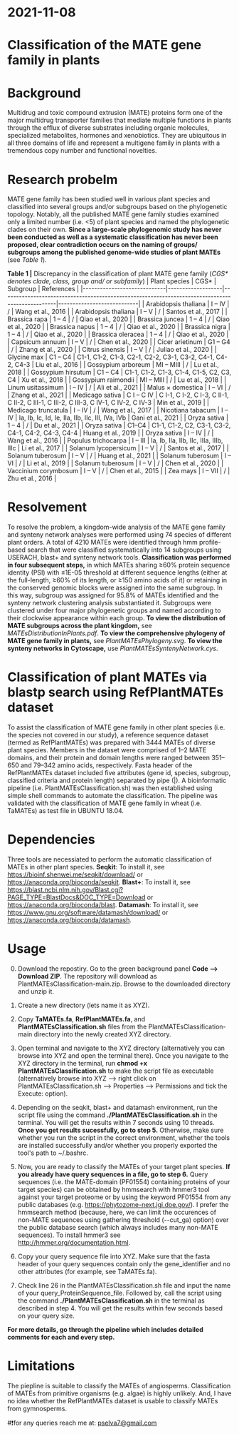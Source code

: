 # 2021-11-08

# Classification of the MATE gene family in plants

# Background
Multidrug and toxic compound extrusion (MATE) proteins form one of the major multidrug transporter families that mediate multiple functions in plants through the efflux of diverse substrates including organic molecules, specialized metabolites, hormones and xenobiotics. They are ubiquitous in all three domains of life and represent a multigene family in plants with a tremendous copy number and functional novelties.

# Research probelm
MATE gene family has been studied well in various plant species and classified into several groups and/or subgroups based on the phylogenetic topology. Notably, all the published MATE gene family studies examined only a limited number (i.e. <5) of plant species and named the phylogenetic clades on their own. **Since a large-scale phylogenomic study has never been conducted as well as a systematic classification has never been proposed, clear contradiction occurs on the naming of groups/ subgroups among the published genome-wide studies of plant MATEs** (see _Table 1_).

**Table 1 |** Discrepancy in the classification of plant MATE gene family (_CGS* denotes clade, class, group and/ or subfamily_)
|     Plant species           |     CGS*          |     Subgroup                                                                                    |     References             |
|-----------------------------|-------------------|-------------------------------------------------------------------------------------------------|----------------------------|
|     Arabidopsis thaliana    |     I – IV        |     /                                                                                           |     Wang et al., 2016      |
|     Arabidopsis thaliana    |     I – V         |     /                                                                                           |     Santos et al., 2017    |
|     Brassica rapa           |     1 – 4         |     /                                                                                           |     Qiao et al., 2020      |
|     Brassica juncea         |     1 – 4         |     /                                                                                           |     Qiao et al., 2020      |
|     Brassica napus          |     1 – 4         |     /                                                                                           |     Qiao et al., 2020      |
|     Brassica nigra          |     1 – 4         |     /                                                                                           |     Qiao et al., 2020      |
|     Brassica oleracea       |     1 – 4         |     /                                                                                           |     Qiao et al., 2020      |
|     Capsicum annuum         |     I – V         |     /                                                                                           |     Chen et al., 2020      |
|     Cicer arietinum         |     G1 – G4       |     /                                                                                           |     Zhang et al., 2020     |
|     Citrus sinensis         |     I – V         |     /                                                                                           |     Juliao et al., 2020    |
|     Glycine max             |     C1 – C4       |     C1-1, C1-2, C1-3, C2-1, C2-2, C3-1, C3-2, C4-1, C4-2,   C4-3                                |     Liu et al., 2016       |
|     Gossypium arboreum      |     MI – MIII     |     /                                                                                           |     Lu et al., 2018        |
|     Gossypium hirsutum      |     C1 – C4       |     C1-1, C1-2, C1-3, C1-4, C1-5, C2, C3, C4                                                    |     Xu et al., 2018        |
|     Gossypium raimondii     |     MI – MIII     |     /                                                                                           |     Lu et al., 2018        |
|     Linum usitassimum       |     I – IV        |     /                                                                                           |     Ali et al., 2021       |
|     Malus × domestica       |     I – VI        |     /                                                                                           |     Zhang et al., 2021     |
|     Medicago sativa         |     C I – C IV    |     C I-1, C I-2, C I-3, C II-1, C II-2, C III-1, C III-2, C   III-3, C IV-1, C IV-2, C IV-3    |     Min et al., 2019       |
|     Medicago truncatula     |     I – IV        |     /                                                                                           |     Wang et al., 2017      |
|     Nicotiana tabacum       |     I – IV        |     Ia, Ib, Ic, Id, Ie, IIa, IIb, IIc, III, IVa, IVb                                            |     Gani et al., 2021      |
|     Oryza sativa            |     1 – 4         |     /                                                                                           |     Du et al., 2021        |
|     Oryza sativa            |     C1–C4         |     C1-1, C1-2, C2, C3-1, C3-2, C4-1, C4-2, C4-3, C4-4                                          |     Huang et al., 2019     |
|     Oryza sativa            |     I – IV        |     /                                                                                           |     Wang et al., 2016      |
|     Populus trichocarpa     |     I – III       |     Ia, Ib, IIa, IIb, IIc, IIIa, IIIb, IIIc                                                     |     Li et al., 2017        |
|     Solanum lycopersicum    |     I – V         |     /                                                                                           |     Santos et al., 2017    |
|     Solanum tuberosum       |     I – V         |     /                                                                                           |     Huang et al., 2021     |
|     Solanum tuberosum       |     I – VI        |     /                                                                                           |     Li et al., 2019        |
|     Solanum tuberosum       |     I – V         |     /                                                                                           |     Chen et al., 2020      |
|     Vaccinium corymbosum    |     I – V         |     /                                                                                           |     Chen et al., 2015      |
|     Zea mays                |     I – VII       |     /                                                                                           |     Zhu et al., 2016       |

# Resolvement
To resolve the problem, a kingdom-wide analysis of the MATE gene family and synteny network analyses were performed using 74 species of different plant orders. A total of 4210 MATEs were identified through hmm profile-based search that were classified systematically into 14 subgroups using USERACH, blast+ and synteny network tools. **Classification was performed in four subsequent steps,** in which MATEs sharing ≥60% protein sequence identity (PSI) with ≤1E-05 threshold at different sequence lengths (either at the full-length, ≥60% of its length, or ≥150 amino acids of it) or retaining in the conserved genomic blocks were assigned into the same subgroup. In this way, subgroup was assigned for 95.8% of MATEs identified and the synteny network clustering analysis substantiated it. Subgroups were clustered under four major phylogenetic groups and named according to their clockwise appearance within each group. **To view the distribution of MATE subgroups across the plant kingdom,** see _MATEsDistributionInPlants.pdf_. **To view the comprehensive phylogeny of MATE gene family in plants,** see _PlantMATEsPhylogeny.svg_. **To view the synteny networks in Cytoscape,** use _PlantMATEsSyntenyNetwork.cys_.



# Classification of plant MATEs via blastp search using RefPlantMATEs dataset
To assist the classification of MATE gene family in other plant species (i.e. the species not covered in our study), a reference sequence dataset (termed as RefPlantMATEs) was prepared with 3444 MATEs of diverse plant species. Members in the dataset were comprised of 1–2 MATE domains, and their protein and domain lengths were ranged between 351–650 and 79–342 amino acids, respectively. Fasta header of the RefPlantMATEs dataset included five attributes (gene id, species, subgroup, classified criteria and protein length) separated by pipe (|). A bioinformatic pipeline (i.e. PlantMATEsClassification.sh) was then established using simple shell commands to automate the classification. The pipeline was validated with the classification of MATE gene family in wheat (i.e. TaMATEs) as test file in UBUNTU 18.04.

# Dependencies
Three tools are necessiated to perform the automatic classification of MATEs in other plant species. **Seqkit**: To install it, see https://bioinf.shenwei.me/seqkit/download/ or https://anaconda.org/bioconda/seqkit. **Blast+**: To install it, see https://blast.ncbi.nlm.nih.gov/Blast.cgi?PAGE_TYPE=BlastDocs&DOC_TYPE=Download or https://anaconda.org/bioconda/blast. **Datamash**: To install it, see https://www.gnu.org/software/datamash/download/ or https://anaconda.org/bioconda/datamash.

# Usage
0. Download the repostiry. Go to the green background panel **Code --> Download ZIP**. The repository will download as PlantMATEsClassification-main.zip. Browse to the downloaded directory and unzip it.

1. Create a new directory (lets name it as XYZ).

2. Copy **TaMATEs.fa**, **RefPlantMATEs.fa**, and **PlantMATEsClassification.sh** files from the PlantMATEsClassification-main directory into the newly created XYZ directory.

3. Open terminal and navigate to the XYZ directory (alternatively you can browse into XYZ and open the terminal there). Once you navigate to the XYZ directory in the terminal, run **chmod +x PlantMATEsClassification.sh** to make the script file as executable (alternatively browse into XYZ --> right click on PlantMATEsClassification.sh --> Properties --> Permissions and tick the Execute: option).

4. Depending on the seqkit, blast+ and datamash environment, run the script file using the command **./PlantMATEsClassification.sh** in the terminal. You will get the results within 7 seconds using 10 threads. **Once you get results sucessfully, go to step 5.** Otherwise, make sure whether you run the script in the correct environment, whether the tools are installed successfully and/or whether you properly exported the tool's path to ~/.bashrc.

5. Now, you are ready to classify the MATEs of your target plant species. **If you already have query sequences in a file, go to step 6.** Query sequences (i.e. the MATE-domain (PF01554) containing proteins of your target species) can be obtained by hmmsearch with hmmer3 tool against your target proteome or by using the keyword PF01554 from any public databases (e.g. https://phytozome-next.jgi.doe.gov/). I prefer the hmmsearch method (because, here, we can limit the occurences of non-MATE sequences using gathering threshold (--cut_ga) option) over the public database search (which always includes many non-MATE sequences). To install hmmer3 see http://hmmer.org/documentation.html.

6. Copy your query sequence file into XYZ. Make sure that the fasta header of your query sequences contain only the gene_identifier and no other attributes (for example, see TaMATEs.fa).

7. Check line 26 in the PlantMATEsClassification.sh file and input the name of your query_ProteinSequence_file. Followed by, call the script using the command **./PlantMATEsClassification.sh** in the terminal as described in step 4. You will get the results within few seconds based on your query size.

**For more details, go through the pipeline which includes detailed comments for each and every step.**

# Limitations
The piepline is suitable to classify the MATEs of angiosperms. Classification of MATEs from primitive organisms (e.g. algae) is highly unlikely.
And, I have no idea whether the RefPlantMATEs dataset is usable to classify MATEs from gymnosperms.

#❗️for any queries reach me at: pselva7@gmail.com
